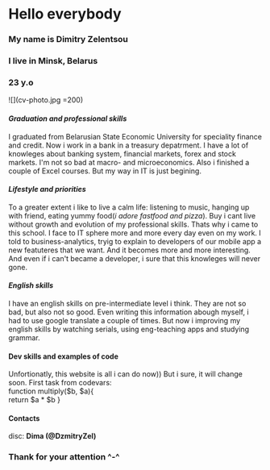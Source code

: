 # Hello everybody
### My name is Dimitry Zelentsou
### I live in Minsk, Belarus
### 23 y.o
![](cv-photo.jpg =200)
#### *Graduation and professional skills*
I graduated from Belarusian State Economic University for speciality finance and credit.
Now i work in a bank in a treasury depatrment.
I have a lot of knowleges about banking system, financial markets, forex and stock markets.
I'm not so bad at macro- and microeconomics.
Also i finished a couple of Excel courses.
But my way in IT is just begining.
#### *Lifestyle and priorities*
To a greater extent i like to live a calm life: listening to music, hanging up with friend, eating yummy food(*i adore fastfood and pizza*).
Buy i cant live without growth and evolution of my professional skills. Thats why i came to this school. I face to IT sphere more and more every day even on my work.
I told to business-analytics, tryig to explain to developers of our mobile app a new featuteres that we want. And it becomes more and more interesting.
And even if i can't became a developer, i sure that this knowleges will never gone.
#### *English skills*
I have an english skills on pre-intermediate level i think. They are not so bad, but also not so good. Even writing this information abough myself, i had to use google translate a couple of times. But now i improving my english skills by watching serials, using eng-teaching apps and studying grammar.

#### Dev skills and examples of code
Unfortionatly, this website is all i can do now)) But i sure, it will change soon.
First task from codevars:   
    function multiply($b, $a){   
     return $a * $b
         }

#### Contacts 
disc: **Dima (@DzmitryZel)**

### Thank for your attention ^-^